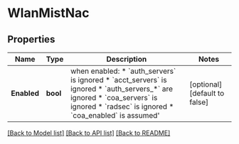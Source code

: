 # WlanMistNac

## Properties
Name | Type | Description | Notes
------------ | ------------- | ------------- | -------------
**Enabled** | **bool** | when enabled:   * &#x60;auth_servers&#x60; is ignored   * &#x60;acct_servers&#x60; is ignored   * &#x60;auth_servers_*&#x60; are ignored   * &#x60;coa_servers&#x60; is ignored   * &#x60;radsec&#x60; is ignored   * &#x60;coa_enabled&#x60; is assumed&#x27; | [optional] [default to false]

[[Back to Model list]](../README.md#documentation-for-models) [[Back to API list]](../README.md#documentation-for-api-endpoints) [[Back to README]](../README.md)

